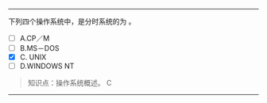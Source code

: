 ---
下列四个操作系统中，是分时系统的为 。
- [ ] A.CP／M 
- [ ] B.MS－DOS 
- [x] C. UNIX 
- [ ] D.WINDOWS NT

> 知识点：操作系统概述。
> C

---